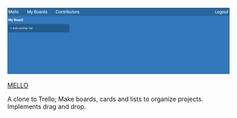 ![picture](/assets/img/fe.png)

[MELLO](https://margaretbrickel.github.io/mello-frontend/)


A clone to Trello;
Make boards, cards and lists to organize projects.
Implements drag and drop.